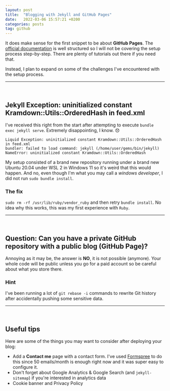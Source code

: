 ```yaml
---
layout: post
title:  "Blogging with Jekyll and GitHub Pages"
date:   2022-03-06 15:57:21 +0200
categories: posts
tag: github
---
```


It does make sense for the first snippet to be about __GitHub Pages__. The [official documentation](https://docs.github.com/en/pages/getting-started-with-github-pages/about-github-pages) is well structured so I will not be covering the setup process step-by-step. There are plenty of tutorials out there if you need that. 

Instead, I plan to expand on some of the challenges I've encountered with the setup process. 

---
<br/>

## Jekyll Exception: uninitialized constant Kramdown::Utils::OrderedHash in feed.xml

I've received this right from the start after attempting to execute `bundle exec jekyll serve`. Extremely disappointing, I know. :disappointed:

```
Liquid Exception: uninitialized constant Kramdown::Utils::OrderedHash in feed.xml
bundler: failed to load command: jekyll (/home/user/gems/bin/jekyll)
NameError: uninitialized constant Kramdown::Utils::OrderedHash
```

My setup consisted of a brand new repository running under a brand new Ubuntu 20.04 under WSL 2 in Windows 11 so it's weird that this would happen. And no, even though I'm what you may call a _windows developer_, I did not run `sudo bundle install`. 

### The fix
`sudo rm -rf /usr/lib/ruby/vendor_ruby` and then retry `bundle install`. No idea why this works, this was my first experience with `Ruby`. 

---
<br/>

## Question: Can you have a private GitHub repository with a public blog (GitHub Page)?

Annoying as it may be, the answer is __NO__, it is not possible (anymore). Your whole code will be public unless you go for a paid account so be careful about what you store there. 

### Hint 
I've been running a lot of `git rebase -i` commands to rewrite Git history after accidentally pushing some sensitive data. 

---
<br/>

## Useful tips

Here are some of the things you may want to consider after deploying your blog:

- Add a __Contact me__ page with a contact form. I've used [Formspree](https://formspree.io/guides/jekyll/) to do this since 50 emails/month is enough right now and it was super easy to configure it.
- Don't forget about Google Analytics & Google Search (and `jekyll-sitemap`) if you're interested in analytics data
- Cookie banner and Privacy Policy
